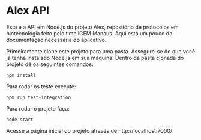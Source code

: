 # Alex API

Esta é a API em Node.js do projeto Alex, repositório de protocolos em biotecnologia feito pelo time iGEM Manaus. Aqui está um pouco da documentação necessária do aplicativo.

Primeiramente clone este projeto para uma pasta. Assegure-se de que você já tenha instalado Node.js em sua máquina. Dentro da pasta clonada do projeto dê os seguintes comandos:

```
npm install
```

Para rodar os teste execute:

```
npm run test-integration
```

Para rodar o projeto faça:

```
node start
```

Acesse a página inicial do projeto através de http://localhost:7000/
